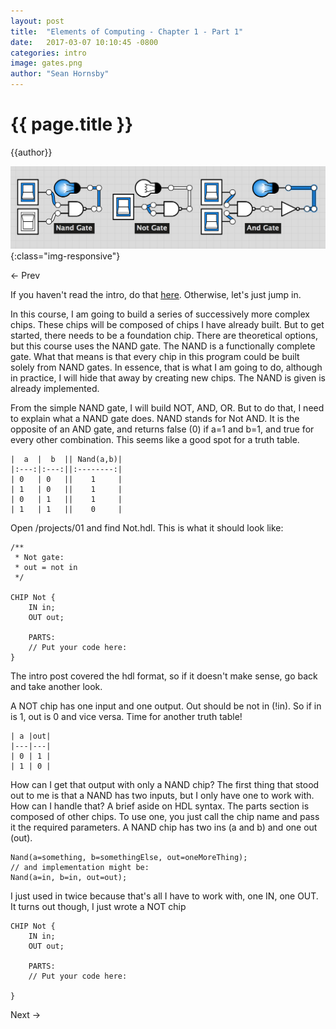 ```yaml
---
layout: post
title:  "Elements of Computing - Chapter 1 - Part 1"
date:   2017-03-07 10:10:45 -0800
categories: intro
image: gates.png
author: "Sean Hornsby"
---
```


{{ page.title }}
================
{{author}}

![Splash](/images/EoC1.png){:class="img-responsive"}

<- Prev

If you haven't read the intro, do that [here](/intro/2017/03/05/elements-of-computing.html).
Otherwise, let's just jump in.

In this course, I am going to build a series of successively more complex chips. These
chips will be composed of chips I have already built. But to get started, there needs to be
a foundation chip. There are theoretical options, but this course uses the NAND gate. The NAND
is a functionally complete gate. What that means is that every chip in this program could be built
solely from NAND gates. In essence, that is what I am going to do, although in practice, I will hide
that away by creating new chips. The NAND is given is already implemented.

From the simple NAND gate, I will build NOT, AND, OR. But to do that, I need to explain what a
NAND gate does. NAND stands for Not AND. It is the opposite of an AND gate, and returns false (0)
if a=1 and b=1, and true for every other combination. This seems like a good spot for a truth table.
```
|  a  |  b  || Nand(a,b)|
|:---:|:---:||:--------:|
| 0   | 0   ||    1     |
| 1   | 0   ||    1     |
| 0   | 1   ||    1     |
| 1   | 1   ||    0     |
```
Open /projects/01 and find Not.hdl. This is what it should look like:
```
/**
 * Not gate:
 * out = not in
 */

CHIP Not {
    IN in;
    OUT out;

    PARTS:
    // Put your code here:
}
```
The intro post covered the hdl format, so if it doesn't make sense, go back and take
another look. 

A NOT chip has one input and one output. Out should be not in (!in). So if in is 1, out
is 0 and vice versa. Time for another truth table!
```
| a |out|
|---|---|
| 0 | 1 |
| 1 | 0 |
```
How can I get that output with only a NAND chip? The first thing that stood out to me is that
a NAND has two inputs, but I only have one to work with. How can I handle that? A brief aside on HDL
syntax. The parts section is composed of other chips. To use one, you just call the chip name
and pass it the required parameters. A NAND chip has two ins (a and b) and one out (out).

```
Nand(a=something, b=somethingElse, out=oneMoreThing);
// and implementation might be:
Nand(a=in, b=in, out=out);
```
I just used in twice because that's all I have to work with, one IN, one OUT. It turns out
though, I just wrote a NOT chip
```
CHIP Not {
    IN in;
    OUT out;

    PARTS:
    // Put your code here:

}
```

Next ->